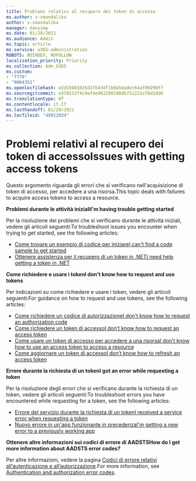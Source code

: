 ```yaml
---
title: Problemi relativi al recupero dei token di accesso
ms.author: v-smandalika
author: v-smandalika
manager: dansimp
ms.date: 01/20/2021
ms.audience: Admin
ms.topic: article
ms.service: o365-administration
ROBOTS: NOINDEX, NOFOLLOW
localization_priority: Priority
ms.collection: Adm_O365
ms.custom:
- "7776"
- "9004351"
ms.openlocfilehash: e2d15603835d3fb43df1b6b5dadec64af00290ff
ms.sourcegitcommit: e378232f4c9ef4e962208100db752221e7bd2dd6
ms.translationtype: HT
ms.contentlocale: it-IT
ms.lasthandoff: 01/20/2021
ms.locfileid: "49912034"
---
```

# <a name="issues-with-getting-access-tokens"></a><span data-ttu-id="496ba-102">Problemi relativi al recupero dei token di accesso</span><span class="sxs-lookup"><span data-stu-id="496ba-102">Issues with getting access tokens</span></span>

<span data-ttu-id="496ba-103">Questo argomento riguarda gli errori che si verificano nell'acquisizione di token di accesso, per accedere a una risorsa.</span><span class="sxs-lookup"><span data-stu-id="496ba-103">This topic deals with failures to acquire access tokens to access a resource.</span></span>

<span data-ttu-id="496ba-104">**Problemi durante le attività iniziali**</span><span class="sxs-lookup"><span data-stu-id="496ba-104">**I'm having trouble getting started**</span></span>

<span data-ttu-id="496ba-105">Per la risoluzione dei problemi che si verificano durante le attività iniziali, vedere gli articoli seguenti:</span><span class="sxs-lookup"><span data-stu-id="496ba-105">To troubleshoot issues you encounter when trying to get started, see the following articles:</span></span>

- [<span data-ttu-id="496ba-106">Come trovare un esempio di codice per iniziare</span><span class="sxs-lookup"><span data-stu-id="496ba-106">I can't find a code sample to get started</span></span>](https://docs.microsoft.com/azure/active-directory/develop/sample-v2-code) 
- [<span data-ttu-id="496ba-107">Ottenere assistenza per il recupero di un token in .NET</span><span class="sxs-lookup"><span data-stu-id="496ba-107">I need help getting a token in .NET</span></span>](https://docs.microsoft.com/azure/active-directory/develop/authentication-flows-app-scenarios)

<span data-ttu-id="496ba-108">**Come richiedere e usare i token**</span><span class="sxs-lookup"><span data-stu-id="496ba-108">**I don't know how to request and use tokens**</span></span>

<span data-ttu-id="496ba-109">Per indicazioni su come richiedere e usare i token, vedere gli articoli seguenti:</span><span class="sxs-lookup"><span data-stu-id="496ba-109">For guidance on how to request and use tokens, see the following articles:</span></span>

- [<span data-ttu-id="496ba-110">Come richiedere un codice di autorizzazione</span><span class="sxs-lookup"><span data-stu-id="496ba-110">I don’t know how to request an authorization code</span></span>](https://docs.microsoft.com/azure/active-directory/develop/v2-oauth2-auth-code-flow#request-an-authorization-code) 
- [<span data-ttu-id="496ba-111">Come richiedere un token di accesso</span><span class="sxs-lookup"><span data-stu-id="496ba-111">I don’t know how to request an access token</span></span>](https://docs.microsoft.com/azure/active-directory/develop/v2-oauth2-auth-code-flow#use-the-authorization-code-to-request-an-access-token) 
- [<span data-ttu-id="496ba-112">Come usare un token di accesso per accedere a una risorsa</span><span class="sxs-lookup"><span data-stu-id="496ba-112">I don’t know how to use an access token to access a resource</span></span>](https://docs.microsoft.com/azure/active-directory/develop/v2-oauth2-auth-code-flow#use-the-access-token-to-access-the-resource) 
- [<span data-ttu-id="496ba-113">Come aggiornare un token di accesso</span><span class="sxs-lookup"><span data-stu-id="496ba-113">I don’t know how to refresh an access token</span></span>](https://docs.microsoft.com/azure/active-directory/develop/v2-oauth2-auth-code-flow#refreshing-the-access-tokens)

<span data-ttu-id="496ba-114">**Errore durante la richiesta di un token**</span><span class="sxs-lookup"><span data-stu-id="496ba-114">**I got an error while requesting a token**</span></span>

<span data-ttu-id="496ba-115">Per la risoluzione degli errori che si verificano durante la richiesta di un token, vedere gli articoli seguenti:</span><span class="sxs-lookup"><span data-stu-id="496ba-115">To troubleshoot errors you have encountered while requesting for a token, see the following articles:</span></span>

- [<span data-ttu-id="496ba-116">Errore del servizio durante la richiesta di un token</span><span class="sxs-lookup"><span data-stu-id="496ba-116">I received a service error when requesting a token</span></span>](https://docs.microsoft.com/azure/active-directory/develop/reference-aadsts-error-codes) 
- [<span data-ttu-id="496ba-117">Nuovo errore in un'app funzionante in precedenza</span><span class="sxs-lookup"><span data-stu-id="496ba-117">I'm getting a new error to a previously working app</span></span>](https://docs.microsoft.com/azure/active-directory/develop/reference-breaking-changes)

<span data-ttu-id="496ba-118">**Ottenere altre informazioni sui codici di errore di AADSTS**</span><span class="sxs-lookup"><span data-stu-id="496ba-118">**How do I get more information about AADSTS error codes?**</span></span>

<span data-ttu-id="496ba-119">Per altre informazioni, vedere la pagina [Codici di errore relativi all’autenticazione e all’autorizzazione](https://docs.microsoft.com/azure/active-directory/develop/reference-aadsts-error-codes).</span><span class="sxs-lookup"><span data-stu-id="496ba-119">For more information, see [Authentication and authorization error codes](https://docs.microsoft.com/azure/active-directory/develop/reference-aadsts-error-codes).</span></span>





